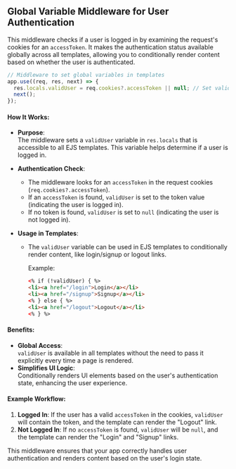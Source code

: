 ## Global Variable Middleware for User Authentication

This middleware checks if a user is logged in by examining the request's cookies for an `accessToken`. It makes the authentication status available globally across all templates, allowing you to conditionally render content based on whether the user is authenticated.

```javascript
// Middleware to set global variables in templates
app.use((req, res, next) => {
  res.locals.validUser = req.cookies?.accessToken || null; // Set validUser based on accessToken in cookies
  next();
});
```

#### How It Works:

- **Purpose**:  
  The middleware sets a `validUser` variable in `res.locals` that is accessible to all EJS templates. This variable helps determine if a user is logged in.

- **Authentication Check**:

  - The middleware looks for an `accessToken` in the request cookies (`req.cookies?.accessToken`).
  - If an `accessToken` is found, `validUser` is set to the token value (indicating the user is logged in).
  - If no token is found, `validUser` is set to `null` (indicating the user is not logged in).

- **Usage in Templates**:

  - The `validUser` variable can be used in EJS templates to conditionally render content, like login/signup or logout links.

    Example:

    ```html
    <% if (!validUser) { %>
    <li><a href="/login">Login</a></li>
    <li><a href="/signup">Signup</a></li>
    <% } else { %>
    <li><a href="/logout">Logout</a></li>
    <% } %>
    ```

#### Benefits:

- **Global Access**:  
  `validUser` is available in all templates without the need to pass it explicitly every time a page is rendered.
- **Simplifies UI Logic**:  
  Conditionally renders UI elements based on the user's authentication state, enhancing the user experience.

#### Example Workflow:

1. **Logged In**: If the user has a valid `accessToken` in the cookies, `validUser` will contain the token, and the template can render the "Logout" link.
2. **Not Logged In**: If no `accessToken` is found, `validUser` will be `null`, and the template can render the "Login" and "Signup" links.

This middleware ensures that your app correctly handles user authentication and renders content based on the user's login state.
